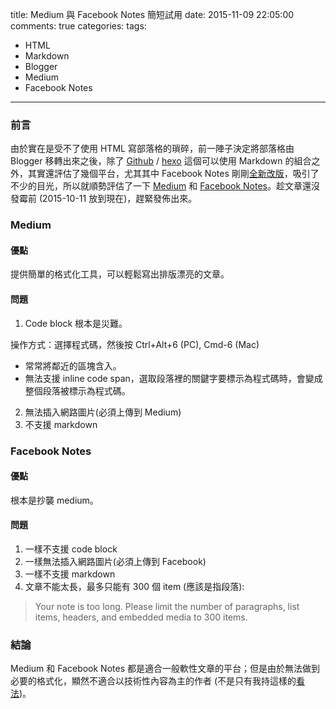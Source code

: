 title: Medium 與 Facebook Notes 簡短試用
date: 2015-11-09 22:05:00
comments: true
categories: 
tags:
  - HTML
  - Markdown
  - Blogger
  - Medium
  - Facebook Notes
---
### 前言

由於實在是受不了使用 HTML 寫部落格的瑣碎，前一陣子決定將部落格由 Blogger 移轉出來之後，除了 [Github](https://pages.github.com/) / [hexo](https://hexo.io/zh-tw/) 這個可以使用 Markdown 的組合之外，其實還評估了幾個平台，尤其其中 Facebook Notes 剛剛[全新改版][facebook-notes]，吸引了不少的目光，所以就順勢評估了一下 [Medium](https://medium.com/) 和 [Facebook Notes](https://www.facebook.com/help/115983655152193)。趁文章還沒發霉前 (2015-10-11 放到現在)，趕緊發佈出來。

<!-- more -->

### Medium

#### 優點

提供簡單的格式化工具，可以輕鬆寫出排版漂亮的文章。

#### 問題

1. Code block 根本是災難。

操作方式：選擇程式碼，然後按 Ctrl+Alt+6 (PC), Cmd-6 (Mac)

  * 常常將鄰近的區塊含入。
  * 無法支援 inline code span，選取段落裡的關鍵字要標示為程式碼時，會變成整個段落被標示為程式碼。

2. 無法插入網路圖片(必須上傳到 Medium)
3. 不支援 markdown

### Facebook Notes

#### 優點

根本是抄襲 medium。

#### 問題

1. 一樣不支援 code block
2. 一樣無法插入網路圖片(必須上傳到 Facebook)
3. 一樣不支援 markdown
4. 文章不能太長，最多只能有 300 個 item (應該是指段落):

>  Your note is too long. Please limit the number of paragraphs, list items, headers, and embedded media to 300 items.

### 結論

Medium 和 Facebook Notes 都是適合一般軟性文章的平台；但是由於無法做到必要的格式化，顯然不適合以技術性內容為主的作者 (不是只有我持這樣的[看法][Code Medium])。


[facebook-notes]: https://free.com.tw/facebook-notes/ "臉書「網誌」功能全新改版，Notes 專為長篇圖文分享而生"
[Code Medium]: https://medium.com/@sastanin/code-medium-492ed410bed5 "Code Medium: Is Medium suitable for writing about programming?"